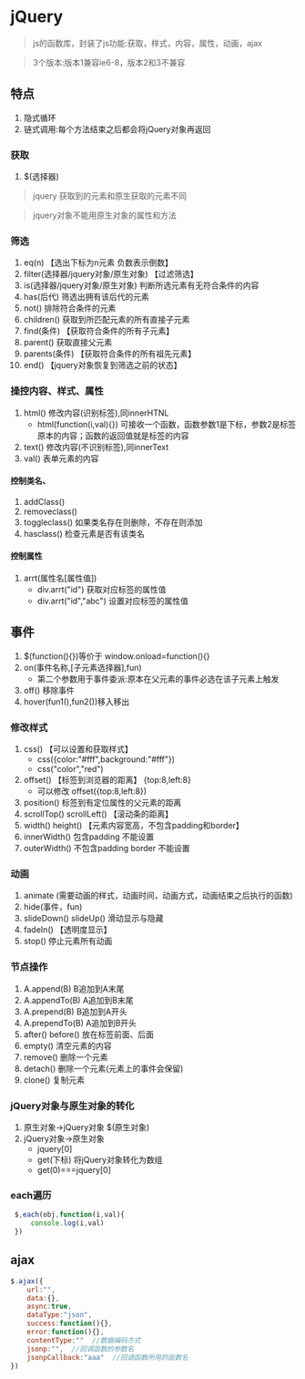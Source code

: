 # jQuery

> js的函数库，封装了js功能:获取，样式，内容，属性，动画，ajax

> 3个版本:版本1兼容ie6-8，版本2和3不兼容

## 特点
1. 隐式循环
2. 链式调用:每个方法结束之后都会将jQuery对象再返回


### 获取
1. $(选择器)


> jquery 获取到的元素和原生获取的元素不同

> jquery对象不能用原生对象的属性和方法


### 筛选
1. eq(n) 【选出下标为n元素 负数表示倒数】
2. filter(选择器/jquery对象/原生对象) 【过滤筛选】
3. is(选择器/jquery对象/原生对象) 判断所选元素有无符合条件的内容
4. has(后代) 筛选出拥有该后代的元素
5. not() 排除符合条件的元素
6. children() 获取到所匹配元素的所有直接子元素
7. find(条件) 【获取符合条件的所有子元素】
8. parent() 获取直接父元素
9. parents(条件) 【获取符合条件的所有祖先元素】
10. end()  【jquery对象恢复到筛选之前的状态】


### 操控内容、样式、属性
1. html() 修改内容(识别标签),同innerHTNL
    * html(function(i,val){}) 可接收一个函数，函数参数1是下标，参数2是标签原本的内容；函数的返回值就是标签的内容
2. text() 修改内容(不识别标签),同innerText
3. val() 表单元素的内容


#### 控制类名、
1. addClass()
2. removeclass()
3. toggleclass()  如果类名存在则删除，不存在则添加
4. hasclass() 检查元素是否有该类名


#### 控制属性
1. arrt(属性名[属性值])
    * div.arrt("id")  获取对应标签的属性值
    * div.arrt("id","abc") 设置对应标签的属性值



## 事件
1. $(function(){})等价于 window.onload=function(){}
2. on(事件名称,[子元素选择器],fun)
    * 第二个参数用于事件委派:原本在父元素的事件必选在该子元素上触发
3. off() 移除事件
4. hover(fun1(),fun2())移入移出



### 修改样式
1. css()  【可以设置和获取样式】
    * css({color:"#fff",background:"#fff"})
    * css("color","red")
2. offset()  【标签到浏览器的距离】  {top:8,left:8}
    * 可以修改 offset({top:8,left:8})
3. position() 标签到有定位属性的父元素的距离
4. scrollTop()  scrollLeft()  【滚动条的距离】
5. width()  height() 【元素内容宽高，不包含padding和border】
6. innerWidth() 包含padding 不能设置
7. outerWidth() 不包含padding border 不能设置


### 动画
1. animate (需要动画的样式，动画时间，动画方式，动画结束之后执行的函数)
2. hide(事件，fun)
3. slideDown()  slideUp()  滑动显示与隐藏
4. fadeIn() 【透明度显示】
5. stop() 停止元素所有动画


### 节点操作
1. A.append(B)  B追加到A末尾
2. A.appendTo(B)  A追加到B末尾
3. A.prepend(B) B追加到A开头
4. A.prependTo(B) A追加到B开头
5. after()  before()  放在标签前面、后面
6. empty() 清空元素的内容
7. remove() 删除一个元素
8. detach() 删除一个元素(元素上的事件会保留)
9. clone()  复制元素


### jQuery对象与原生对象的转化
1. 原生对象->jQuery对象  $(原生对象)
2. jQuery对象->原生对象 
    * jquery[0]
    * get(下标)  将jQuery对象转化为数组
    * get(0)===jquery[0]


### each遍历
```js
 $,each(obj,function(i,val){
     console.log(i,val)
 })
```

 
## ajax
```js
$.ajax({
    url:"",
    data:{},
    async:true,
    dataType:"json",
    success:function(){},
    error:function(){},
    contentType:""  //数据编码方式
    jsonp:"",  //回调函数的参数名
    jsonpCallback:"aaa"  //回调函数所用的函数名
})
```